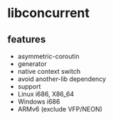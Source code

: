 # libconcurrent

## features
+ asymmetric-coroutin
+ generator
+ native context switch
+ avoid another-lib dependency
+ support
 + Linux i686, X86_64
 + Windows i686
 + ARMv6 (exclude VFP/NEON)

